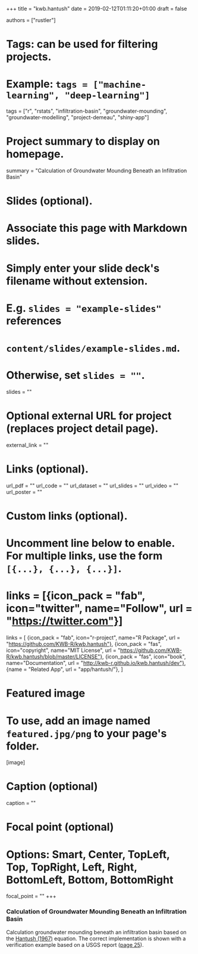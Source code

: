 +++
title = "kwb.hantush"
date = 2019-02-12T01:11:20+01:00
draft = false

authors = ["rustler"]

# Tags: can be used for filtering projects.
# Example: `tags = ["machine-learning", "deep-learning"]`
tags = ["r", "rstats", "infiltration-basin", "groundwater-mounding", "groundwater-modelling", "project-demeau", "shiny-app"]

# Project summary to display on homepage.
summary = "Calculation of Groundwater Mounding Beneath an Infiltration Basin"

# Slides (optional).
#   Associate this page with Markdown slides.
#   Simply enter your slide deck's filename without extension.
#   E.g. `slides = "example-slides"` references 
#   `content/slides/example-slides.md`.
#   Otherwise, set `slides = ""`.
slides = ""

# Optional external URL for project (replaces project detail page).
external_link = ""

# Links (optional).
url_pdf = ""
url_code = ""
url_dataset = ""
url_slides = ""
url_video = ""
url_poster = ""

# Custom links (optional).
#   Uncomment line below to enable. For multiple links, use the form `[{...}, {...}, {...}]`.
# links = [{icon_pack = "fab", icon="twitter", name="Follow", url = "https://twitter.com"}]
links = [
{icon_pack = "fab", icon="r-project", name="R Package", url = "https://github.com/KWB-R/kwb.hantush"}, 
{icon_pack = "fas", icon="copyright", name="MIT License", url = "https://github.com/KWB-R/kwb.hantush/blob/master/LICENSE"},
{icon_pack = "fas", icon="book", name="Documentation", url = "http://kwb-r.github.io/kwb.hantush/dev"},
{name = "Related App", url = "app/hantush/"},
]

# Featured image
# To use, add an image named `featured.jpg/png` to your page's folder. 
[image]
  # Caption (optional)
  caption = ""

  # Focal point (optional)
  # Options: Smart, Center, TopLeft, Top, TopRight, Left, Right, BottomLeft, Bottom, BottomRight
  focal_point = ""
+++

### Calculation of Groundwater Mounding Beneath an Infiltration Basin

Calculation groundwater mounding beneath an infiltration basin based on the 
[Hantush (1967)](http://doi.org/10.1029/WR003i001p00227) equation. 
The correct implementation is shown with a verification example based on a USGS
report ([page 25](http://pubs.usgs.gov/sir/2010/5102/support/sir2010-5102.pdf#page=35)).
